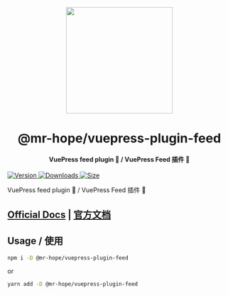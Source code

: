 <!-- markdownlint-disable -->
<p align="center">
  <img width="240" src="https://vuepress-theme-hope.github.io/logo.svg" style="text-align: center;"/>
</p>
<h1 align="center">@mr-hope/vuepress-plugin-feed</h1>
<h4 align="center">VuePress feed plugin 📡 / VuePress Feed 插件 📡</h4>

[![Version](https://img.shields.io/npm/v/@mr-hope/vuepress-plugin-feed.svg?style=flat-square&logo=npm) ![Downloads](https://img.shields.io/npm/dm/@mr-hope/vuepress-plugin-feed.svg?style=flat-square&logo=npm) ![Size](https://img.shields.io/bundlephobia/min/@mr-hope/vuepress-plugin-feed?style=flat-square&logo=npm)](https://www.npmjs.com/package/@mr-hope/vuepress-plugin-feed)

<!-- markdownlint-restore -->

VuePress feed plugin 📡 / VuePress Feed 插件 📡

## [Official Docs](https://vuepress-theme-hope.github.io/v1/feed/) | [官方文档](https://vuepress-theme-hope.gitee.io/v1/feed/zh/)

## Usage / 使用

```bash
npm i -D @mr-hope/vuepress-plugin-feed
```

or

```bash
yarn add -D @mr-hope/vuepress-plugin-feed
```
